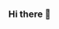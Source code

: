 ### Hi there 👋

<!--
**ElenaRGen/ElenaRGen** is a ✨ _special_ ✨ repository because its `README.md` (this file) appears on your GitHub profile.

Here are some ideas to get you started:

- 🔭 I’m currently working on ... nothing specific
- 🌱 I’m currently learning how GitHub works and what can I do here.
- 👯 I’m looking to collaborate on ... not sure I'm ready to collaborate on anything just yet
- 🤔 I’m looking for help with ... 
- 💬 Ask me about ...
- 📫 How to reach me: ...
- 😄 Pronouns: ...
- ⚡ Fun fact: ...
-->
